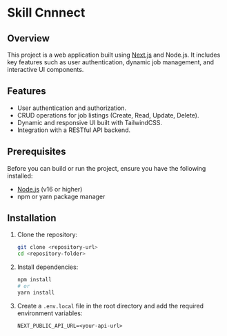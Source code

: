 # Skill Cnnnect

## Overview
This project is a web application built using [Next.js](https://nextjs.org/) and Node.js. It includes key features such as user authentication, dynamic job management, and interactive UI components.

## Features
- User authentication and authorization.
- CRUD operations for job listings (Create, Read, Update, Delete).
- Dynamic and responsive UI built with TailwindCSS.
- Integration with a RESTful API backend.

## Prerequisites
Before you can build or run the project, ensure you have the following installed:
- [Node.js](https://nodejs.org/) (v16 or higher)
- npm or yarn package manager

## Installation
1. Clone the repository:
   ```bash
   git clone <repository-url>
   cd <repository-folder>
   ```

2. Install dependencies:
   ```bash
   npm install
   # or
   yarn install
   ```

3. Create a `.env.local` file in the root directory and add the required environment variables:
   ```env
   NEXT_PUBLIC_API_URL=<your-api-url>
   ```
